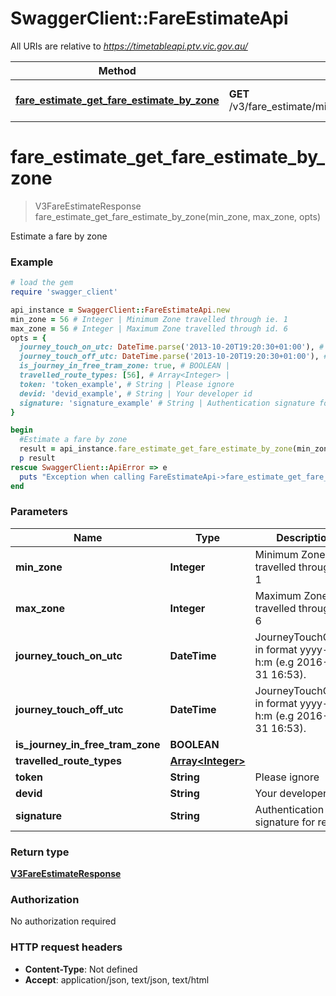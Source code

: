 # SwaggerClient::FareEstimateApi

All URIs are relative to *https://timetableapi.ptv.vic.gov.au/*

Method | HTTP request | Description
------------- | ------------- | -------------
[**fare_estimate_get_fare_estimate_by_zone**](FareEstimateApi.md#fare_estimate_get_fare_estimate_by_zone) | **GET** /v3/fare_estimate/min_zone/{minZone}/max_zone/{maxZone} | Estimate a fare by zone

# **fare_estimate_get_fare_estimate_by_zone**
> V3FareEstimateResponse fare_estimate_get_fare_estimate_by_zone(min_zone, max_zone, opts)

Estimate a fare by zone

### Example
```ruby
# load the gem
require 'swagger_client'

api_instance = SwaggerClient::FareEstimateApi.new
min_zone = 56 # Integer | Minimum Zone travelled through ie. 1
max_zone = 56 # Integer | Maximum Zone travelled through id. 6
opts = { 
  journey_touch_on_utc: DateTime.parse('2013-10-20T19:20:30+01:00'), # DateTime | JourneyTouchOnUtc in format yyyy-M-d h:m (e.g 2016-5-31 16:53).
  journey_touch_off_utc: DateTime.parse('2013-10-20T19:20:30+01:00'), # DateTime | JourneyTouchOffUtc in format yyyy-M-d h:m (e.g 2016-5-31 16:53).
  is_journey_in_free_tram_zone: true, # BOOLEAN | 
  travelled_route_types: [56], # Array<Integer> | 
  token: 'token_example', # String | Please ignore
  devid: 'devid_example', # String | Your developer id
  signature: 'signature_example' # String | Authentication signature for request
}

begin
  #Estimate a fare by zone
  result = api_instance.fare_estimate_get_fare_estimate_by_zone(min_zone, max_zone, opts)
  p result
rescue SwaggerClient::ApiError => e
  puts "Exception when calling FareEstimateApi->fare_estimate_get_fare_estimate_by_zone: #{e}"
end
```

### Parameters

Name | Type | Description  | Notes
------------- | ------------- | ------------- | -------------
 **min_zone** | **Integer**| Minimum Zone travelled through ie. 1 | 
 **max_zone** | **Integer**| Maximum Zone travelled through id. 6 | 
 **journey_touch_on_utc** | **DateTime**| JourneyTouchOnUtc in format yyyy-M-d h:m (e.g 2016-5-31 16:53). | [optional] 
 **journey_touch_off_utc** | **DateTime**| JourneyTouchOffUtc in format yyyy-M-d h:m (e.g 2016-5-31 16:53). | [optional] 
 **is_journey_in_free_tram_zone** | **BOOLEAN**|  | [optional] 
 **travelled_route_types** | [**Array&lt;Integer&gt;**](Integer.md)|  | [optional] 
 **token** | **String**| Please ignore | [optional] 
 **devid** | **String**| Your developer id | [optional] 
 **signature** | **String**| Authentication signature for request | [optional] 

### Return type

[**V3FareEstimateResponse**](V3FareEstimateResponse.md)

### Authorization

No authorization required

### HTTP request headers

 - **Content-Type**: Not defined
 - **Accept**: application/json, text/json, text/html



